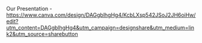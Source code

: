 Our Presentation - https://www.canva.com/design/DAGgblhgHg4/KcbLXsp542JSoJ2JH6oiHw/edit?utm_content=DAGgblhgHg4&utm_campaign=designshare&utm_medium=link2&utm_source=sharebutton

